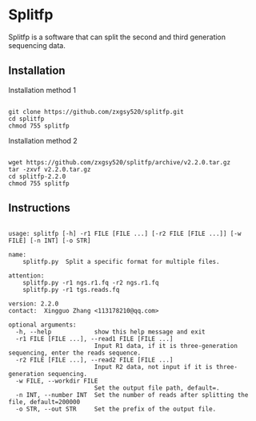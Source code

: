 # Splitfp
Splitfp is a software that can split the second and third generation sequencing data.
## Installation
Installation method 1
<pre><code>
git clone https://github.com/zxgsy520/splitfp.git
cd splitfp
chmod 755 splitfp
</code></pre>

Installation method 2
<pre><code>
wget https://github.com/zxgsy520/splitfp/archive/v2.2.0.tar.gz
tar -zxvf v2.2.0.tar.gz
cd splitfp-2.2.0
chmod 755 splitfp
</code></pre>

## Instructions
<pre><code>
usage: splitfp [-h] -r1 FILE [FILE ...] [-r2 FILE [FILE ...]] [-w FILE] [-n INT] [-o STR]

name:
    splitfp.py  Split a specific format for multiple files.

attention:
    splitfp.py -r1 ngs.r1.fq -r2 ngs.r1.fq
    splitfp.py -r1 tgs.reads.fq

version: 2.2.0
contact:  Xingguo Zhang <113178210@qq.com>        

optional arguments:
  -h, --help            show this help message and exit
  -r1 FILE [FILE ...], --read1 FILE [FILE ...]
                        Input R1 data, if it is three-generation sequencing, enter the reads sequence.
  -r2 FILE [FILE ...], --read2 FILE [FILE ...]
                        Input R2 data, not input if it is three-generation sequencing.
  -w FILE, --workdir FILE
                        Set the output file path, default=.
  -n INT, --number INT  Set the number of reads after splitting the file, default=200000
  -o STR, --out STR     Set the prefix of the output file.
</code></pre>
